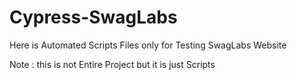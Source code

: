 # Cypress-SwagLabs
Here is Automated Scripts Files only for Testing SwagLabs Website 

Note : this is not Entire Project but it is just Scripts

